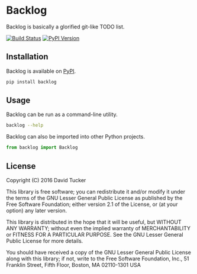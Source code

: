 # Backlog

Backlog is basically a glorified git-like TODO list.

[![Build Status](https://img.shields.io/codeship/3c3bac90-ecbc-0132-3f37-1232bdb5f33c/master.svg)](https://codeship.com/projects/83804) [![PyPI Version](https://img.shields.io/pypi/v/backlog.svg)](https://pypi.python.org/pypi/backlog)

## Installation

Backlog is available on [PyPI](https://pypi.python.org/pypi/backlog).

``` sh
pip install backlog
```

## Usage

Backlog can be run as a command-line utility.

``` sh
backlog --help
```

Backlog can also be imported into other Python projects.

``` python
from backlog import Backlog
```

## License

Copyright (C) 2016 David Tucker

This library is free software; you can redistribute it and/or
modify it under the terms of the GNU Lesser General Public
License as published by the Free Software Foundation; either
version 2.1 of the License, or (at your option) any later version.

This library is distributed in the hope that it will be useful,
but WITHOUT ANY WARRANTY; without even the implied warranty of
MERCHANTABILITY or FITNESS FOR A PARTICULAR PURPOSE.  See the GNU
Lesser General Public License for more details.

You should have received a copy of the GNU Lesser General Public
License along with this library; if not, write to the Free Software
Foundation, Inc., 51 Franklin Street, Fifth Floor, Boston, MA  02110-1301
USA
